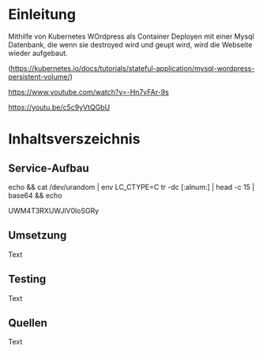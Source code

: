 # Einleitung
Mithilfe von Kubernetes WOrdpress als Container Deployen mit einer Mysql Datenbank, die wenn sie destroyed wird und geupt wird, wird die Webseite wieder aufgebaut. 

(https://kubernetes.io/docs/tutorials/stateful-application/mysql-wordpress-persistent-volume/)

https://www.youtube.com/watch?v=-Hn7vFAr-9s

https://youtu.be/c5c9yVtQGbU

# Inhaltsverszeichnis

## Service-Aufbau 
echo && cat /dev/urandom | env LC_CTYPE=C tr -dc [:alnum:] | head -c 15 | base64 && echo

UWM4T3RXUWJlV0loSGRy

## Umsetzung
Text

## Testing
Text

## Quellen
Text